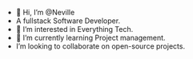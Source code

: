 - 👋 Hi, I’m @Neville
- A fullstack Software Developer.
- 👀 I’m interested in Everything Tech.
- 🌱 I’m currently learning Project management.
-  I’m looking to collaborate on open-source projects.

<!---
Neville777/Neville777 is a ✨ special ✨ repository because its `README.md` (this file) appears on your GitHub profile.
You can click the Preview link to take a look at your changes.
--->
